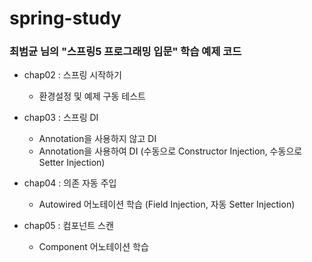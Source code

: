 # spring-study

### 최범균 님의 "스프링5 프로그래밍 입문" 학습 예제 코드

+ chap02 : 스프링 시작하기
  + 환경설정 및 예제 구동 테스트


+ chap03 : 스프링 DI
  + Annotation을 사용하지 않고 DI
  + Annotation을 사용하여 DI (수동으로 Constructor Injection, 수동으로 Setter Injection)

+ chap04 : 의존 자동 주입
  + Autowired 어노테이션 학습 (Field Injection, 자동 Setter Injection)

+ chap05 : 컴포넌트 스캔
  + Component 어노테이션 학습
